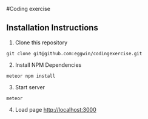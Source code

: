 #Coding exercise
## Installation Instructions
1. Clone this repository
  ```github
  git clone git@github.com:eggwin/codingexercise.git
  ```
2. Install NPM Dependencies
  ```npm
  meteor npm install
  ```
3. Start server
  ```meteor
  meteor
  ```
4. Load page [http://localhost:3000](http://localhost:3000) 
